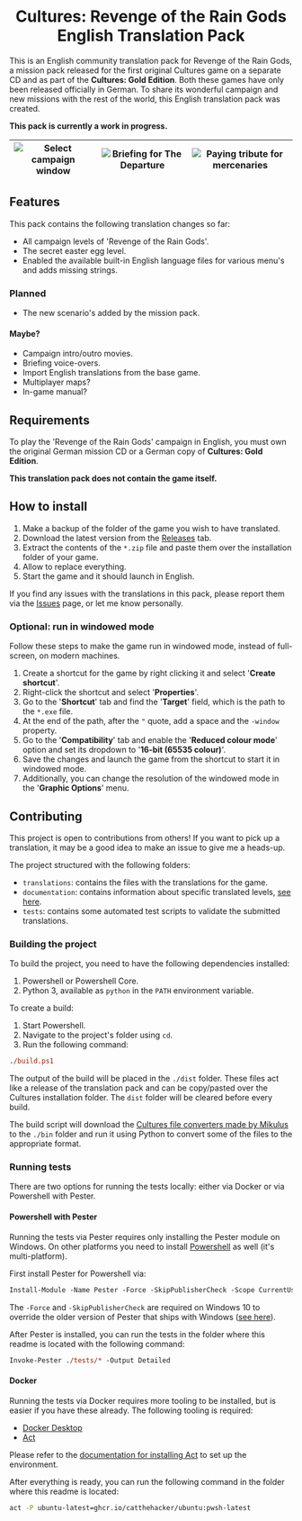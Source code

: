 <h1 align="center">
Cultures: Revenge of the Rain Gods
<br/>
English Translation Pack
</h1>

This is an English community translation pack for Revenge of the Rain Gods, a mission pack released for the first original Cultures game on a separate CD and as part of the **Cultures: Gold Edition**. Both these games have only been released officially in German. To share its wonderful campaign and new missions with the rest of the world, this English translation pack was created.

**This pack is currently a work in progress.**

| ![Select campaign window](https://raw.githubusercontent.com/Basssiiie/Cultures-Revenge-of-the-Rain-Gods-Translation/main/images/campaign-select.png) | ![Briefing for The Departure](https://raw.githubusercontent.com/Basssiiie/Cultures-Revenge-of-the-Rain-Gods-Translation/main/images/the-departure-briefing.png) | ![Paying tribute for mercenaries](https://raw.githubusercontent.com/Basssiiie/Cultures-Revenge-of-the-Rain-Gods-Translation/main/images/buying-mercenaries.png) |
|--|--|--|

## Features

This pack contains the following translation changes so far:

- All campaign levels of 'Revenge of the Rain Gods'.
- The secret easter egg level.
- Enabled the available built-in English language files for various menu's and adds missing strings.

### Planned

- The new scenario's added by the mission pack.

#### Maybe?

- Campaign intro/outro movies.
- Briefing voice-overs.
- Import English translations from the base game.
- Multiplayer maps?
- In-game manual?

## Requirements

To play the 'Revenge of the Rain Gods' campaign in English, you must own the original German mission CD or a German copy of **Cultures: Gold Edition**.

**This translation pack does not contain the game itself.**

## How to install

1. Make a backup of the folder of the game you wish to have translated.
2. Download the latest version from the [Releases](https://github.com/Basssiiie/Cultures-Revenge-of-the-Rain-Gods-Translation/releases) tab.
3. Extract the contents of the `*.zip` file and paste them over the installation folder of your game.
4. Allow to replace everything.
5. Start the game and it should launch in English.

If you find any issues with the translations in this pack, please report them via the [Issues](https://github.com/Basssiiie/Cultures-Revenge-of-the-Rain-Gods-Translation/issues) page, or let me know personally.


### Optional: run in windowed mode

Follow these steps to make the game run in windowed mode, instead of full-screen, on modern machines.

1. Create a shortcut for the game by right clicking it and select '**Create shortcut**'.
2. Right-click the shortcut and select '**Properties**'.
3. Go to the '**Shortcut**' tab and find the '**Target**' field, which is the path to the `*.exe` file.
4. At the end of the path, after the `"` quote, add a space and the `-window` property.
5. Go to the '**Compatibility**' tab and enable the '**Reduced colour mode**' option and set its dropdown to '**16-bit (65535 colour)**'.
6. Save the changes and launch the game from the shortcut to start it in windowed mode.
7. Additionally, you can change the resolution of the windowed mode in the '**Graphic Options**' menu.


## Contributing

This project is open to contributions from others! If you want to pick up a translation, it may be a good idea to make an issue to give me a heads-up.

The project structured with the following folders:

- `translations`: contains the files with the translations for the game.
- `documentation`: contains information about specific translated levels, [see here](./documentation/README.md).
- `tests`: contains some automated test scripts to validate the submitted translations.

### Building the project

To build the project, you need to have the following dependencies installed:

1. Powershell or Powershell Core.
2. Python 3, available as `python` in the `PATH` environment variable.

To create a build:

1. Start Powershell.
2. Navigate to the project's folder using `cd`.
3. Run the following command:
```ps
./build.ps1
```

The output of the build will be placed in the `./dist` folder. These files act like a release of the translation pack and can be copy/pasted over the Cultures installation folder. The `dist` folder will be cleared before every build.

The build script will download the [Cultures file converters made by Mikulus](https://culturesnation.pl/serwerdownload.php?cat_id=8&download_id=403#go) to the `./bin` folder and run it using Python to convert some of the files to the appropriate format.


### Running tests

There are two options for running the tests locally: either via Docker or via Powershell with Pester.

#### Powershell with Pester

Running the tests via Pester requires only installing the Pester module on Windows. On other platforms you need to install [Powershell](https://github.com/PowerShell/PowerShell#readme) as well (it's multi-platform).

First install Pester for Powershell via:
```ps
Install-Module -Name Pester -Force -SkipPublisherCheck -Scope CurrentUser
```

The `-Force` and `-SkipPublisherCheck` are required on Windows 10 to override the older version of Pester that ships with Windows ([see here](https://pester.dev/docs/introduction/installation#installing-from-psgallery-on-windows-10-or-windows-server-2016)).

After Pester is installed, you can run the tests in the folder where this readme is located with the following command:
```ps
Invoke-Pester ./tests/* -Output Detailed
```

#### Docker

Running the tests via Docker requires more tooling to be installed, but is easier if you have these already. The following tooling is required:

- [Docker Desktop](https://docs.docker.com/get-docker)
- [Act](https://github.com/nektos/act#readme)

Please refer to the [documentation for installing Act](https://github.com/nektos/act#installation) to set up the environment.

After everything is ready, you can run the following command in the folder where this readme is located:
```bash
act -P ubuntu-latest=ghcr.io/catthehacker/ubuntu:pwsh-latest
```
